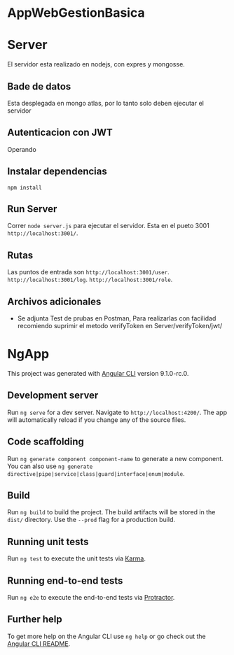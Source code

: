 # AppWebGestionBasica

# Server
El servidor esta realizado en nodejs, con expres y mongosse.

## Bade de datos
Esta desplegada en mongo atlas, por lo tanto solo deben ejecutar el servidor

## Autenticacion con JWT
Operando

## Instalar dependencias 
`npm install`

## Run Server
Correr `node server.js` para ejecutar el servidor. Esta en el pueto 3001 `http://localhost:3001/`.

## Rutas
Las puntos de entrada son 
`http://localhost:3001/user`.
`http://localhost:3001/log`.
`http://localhost:3001/role`.

## Archivos adicionales
* Se adjunta Test  de prubas en Postman, Para realizarlas con facilidad recomiendo suprimir el metodo verifyToken  en Server/verifyToken/jwt/ 

# NgApp

This project was generated with [Angular CLI](https://github.com/angular/angular-cli) version 9.1.0-rc.0.

## Development server

Run `ng serve` for a dev server. Navigate to `http://localhost:4200/`. The app will automatically reload if you change any of the source files.

## Code scaffolding

Run `ng generate component component-name` to generate a new component. You can also use `ng generate directive|pipe|service|class|guard|interface|enum|module`.

## Build

Run `ng build` to build the project. The build artifacts will be stored in the `dist/` directory. Use the `--prod` flag for a production build.

## Running unit tests

Run `ng test` to execute the unit tests via [Karma](https://karma-runner.github.io).

## Running end-to-end tests

Run `ng e2e` to execute the end-to-end tests via [Protractor](http://www.protractortest.org/).

## Further help

To get more help on the Angular CLI use `ng help` or go check out the [Angular CLI README](https://github.com/angular/angular-cli/blob/master/README.md).
